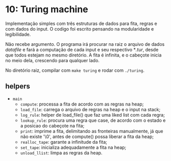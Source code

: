 # 10: Turing machine

Implementação simples com três estruturas de dados para fita, regras e com dados do input.
O codigo foi escrito pensando na modularidade e legibilidade.

Não recebe argumento. O programa irá procurar na raiz o arquivo de dados *datafile* e fará a computação de cada input e seu respectivo **.tur*, desde que todos estejam no mesmo diretório. A fita é infinita, e o cabeçote inicia no meio dela, crescendo para qualquer lado.

No diretório raiz, compilar com `make turing` e rodar com `./turing`.

## helpers

* `main`
  * `compute`: processa a fita de acordo com as regras na heap;
  * `load_file`: carrega o arquivo de regras na heap e o input na stack;
  * `log_rule`: helper de load_file() que faz uma liked list com cada regra;
  * `lookup_rule`: procura uma regra que case, de acordo com o estado e a posicao do cabeçote na fita;
  * `print`: imprime a fita, delimitando as fronteiras manualmente, já que não existe '\0', antes de compute() possa liberar a fita da heap;
  * `realloc_tape`: garante a infinitude da fita;
  * `set_tape`: inicializa adequadamente a fita na heap;
  * `unload_llist`: limpa as regras da heap.
  